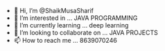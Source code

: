 - 👋 Hi, I’m @ShaikMusaSharif
- 👀 I’m interested in ... JAVA PROGRAMMING
- 🌱 I’m currently learning ... deep learning
- 💞️ I’m looking to collaborate on ... JAVA PROJECTS
- 📫 How to reach me ... 8639070246

<!---
ShaikMusaSharif/ShaikMusaSharif is a ✨ special ✨ repository because its `README.md` (this file) appears on your GitHub profile.
You can click the Preview link to take a look at your changes.
--->
